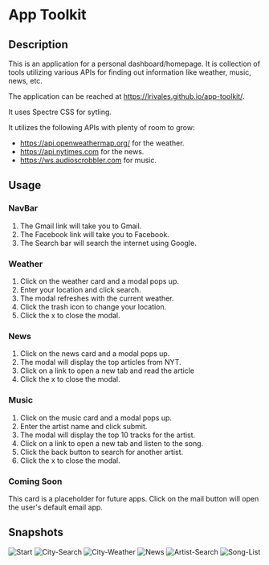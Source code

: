 # App Toolkit

## Description
This is an application for a personal dashboard/homepage.  It is collection of tools utilizing various APIs for finding out information like weather, music, news, etc.  

The application can be reached at https://lrivales.github.io/app-toolkit/.

It uses Spectre CSS for sytling.

It utilizes the following APIs with plenty of room to grow:
* https://api.openweathermap.org/ for the weather.
* https://api.nytimes.com for the news.
* https://ws.audioscrobbler.com for music.

## Usage
### NavBar
1. The Gmail link will take you to Gmail.
2. The Facebook link will take you to Facebook.
3. The Search bar will search the internet using Google.

### Weather
1. Click on the weather card and a modal pops up.
2. Enter your location and click search.
3. The modal refreshes with the current weather.
4. Click the trash icon to change your location.
5. Click the x to close the modal.

### News
1. Click on the news card and a modal pops up.
2. The modal will display the top articles from NYT.
3. Click on a link to open a new tab and read the article
4. Click the x to close the modal.

### Music
1. Click on the music card and a modal pops up.
2. Enter the artist name and click submit.
3. The modal will display the top 10 tracks for the artist.
4. Click on a link to open a new tab and listen to the song.
5. Click the back button to search for another artist.
6. Click the x to close the modal.

### Coming Soon
This card is a placeholder for future apps.
Click on the mail button will open the user's default email app.

## Snapshots
![Start](assets/snapshots/start.png)
![City-Search](assets/snapshots/city-search.png)
![City-Weather](assets/snapshots/city-weather.png)
![News](assets/snapshots/news.png)
![Artist-Search](assets/snapshots/artist-search.png)
![Song-List](assets/snapshots/song-list.png)
